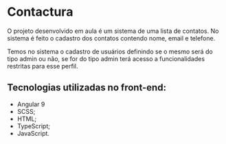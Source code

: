# Contactura


O projeto desenvolvido em aula é um sistema de uma lista de contatos.
No sistema é feito o cadastro dos contatos contendo nome, email e telefone. 
<p>Temos no sistema o cadastro de usuários definindo se o mesmo será do tipo admin ou não, se for do tipo admin terá acesso a funcionalidades restritas para esse perfil.</p>

## Tecnologias utilizadas no front-end:
  
  - Angular 9
  - SCSS;
  - HTML;
  - TypeScript;
  - JavaScript.
